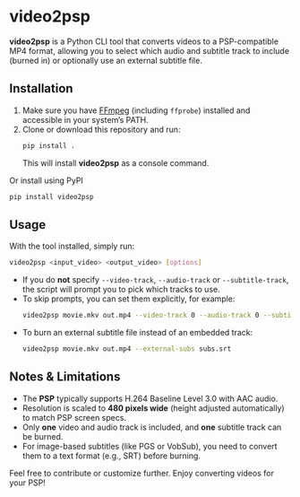 # video2psp

**video2psp** is a Python CLI tool that converts videos to a PSP-compatible MP4 format, allowing you to select which audio and subtitle track to include (burned in) or optionally use an external subtitle file.

## Installation

1. Make sure you have [FFmpeg](https://ffmpeg.org/) (including `ffprobe`) installed and accessible in your system’s PATH.  
2. Clone or download this repository and run:
   ```bash
   pip install .
   ```
   This will install **video2psp** as a console command.

Or install using PyPI

```bash
pip install video2psp
```

## Usage

With the tool installed, simply run:
```bash
video2psp <input_video> <output_video> [options]
```
- If you do **not** specify `--video-track`, `--audio-track` or `--subtitle-track`, the script will prompt you to pick which tracks to use.  
- To skip prompts, you can set them explicitly, for example:
  ```bash
  video2psp movie.mkv out.mp4 --video-track 0 --audio-track 0 --subtitle-track 1
  ```
- To burn an external subtitle file instead of an embedded track:
  ```bash
  video2psp movie.mkv out.mp4 --external-subs subs.srt
  ```
  
## Notes & Limitations

- The **PSP** typically supports H.264 Baseline Level 3.0 with AAC audio.  
- Resolution is scaled to **480 pixels wide** (height adjusted automatically) to match PSP screen specs.  
- Only **one** video and audio track is included, and **one** subtitle track can be burned.  
- For image-based subtitles (like PGS or VobSub), you need to convert them to a text format (e.g., SRT) before burning.

Feel free to contribute or customize further. Enjoy converting videos for your PSP!